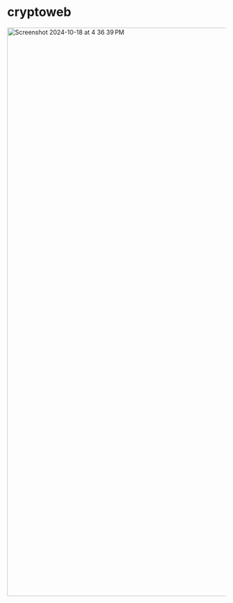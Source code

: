 # cryptoweb
<img width="1311" alt="Screenshot 2024-10-18 at 4 36 39 PM" src="https://github.com/user-attachments/assets/e888b6aa-4cd7-4b11-98f9-15e805cb7b2e">
